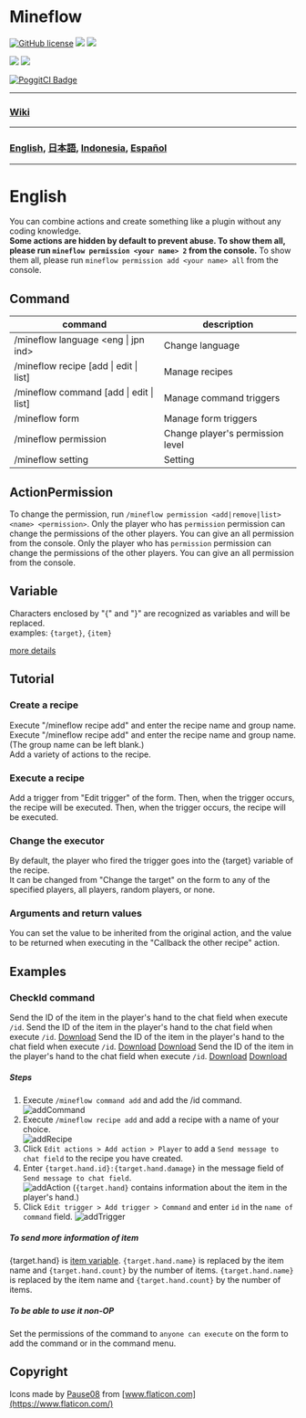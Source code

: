 # Mineflow

[![GitHub license](https://img.shields.io/badge/license-UIUC/NCSA-blue.svg)](https://github.com/aieuo/Mineflow/blob/master/LICENSE) [![](https://poggit.pmmp.io/shield.state/Mineflow)](https://poggit.pmmp.io/p/Mineflow) [![](https://poggit.pmmp.io/shield.api/Mineflow)](https://poggit.pmmp.io/p/Mineflow)

[![](https://poggit.pmmp.io/shield.dl/Mineflow)](https://poggit.pmmp.io/p/Mineflow) [![](https://poggit.pmmp.io/shield.dl.total/Mineflow)](https://poggit.pmmp.io/p/Mineflow)

[![PoggitCI Badge](https://poggit.pmmp.io/ci.badge/aieuo/Mineflow/Mineflow)](https://poggit.pmmp.io/ci/aieuo/Mineflow/Mineflow)

---

### [Wiki](https://Mineflow.github.io/docs)

---

### [English](/README.md), [日本語](/.github/readme/jpn.md), [Indonesia](/.github/readme/ind.md), [Español](/.github/readme/spa.md)

---

# English

You can combine actions and create something like a plugin without any coding knowledge.  
**Some actions are hidden by default to prevent abuse. To show them all, please run `mineflow permission <your name> 2` from the console.** To show them all, please run `mineflow permission add <your name> all` from the console.</strong>

## Command

| command                                         | description                      |
| ----------------------------------------------- | -------------------------------- |
| /mineflow language <eng &#124; jpn ind>         | Change language                  |
| /mineflow recipe [add &#124; edit &#124; list]  | Manage recipes                   |
| /mineflow command [add &#124; edit &#124; list] | Manage command triggers          |
| /mineflow form                                  | Manage form triggers             |
| /mineflow permission <name> <level>             | Change player's permission level |
| /mineflow setting                               | Setting                          |

## ActionPermission

To change the permission, run `/mineflow permission <add|remove|list> <name> <permission>`. Only the player who has `permission` permission can change the permissions of the other players. You can give an all permission from the console. Only the player who has `permission` permission can change the permissions of the other players. You can give an all permission from the console.

## Variable

Characters enclosed by "{" and "}" are recognized as variables and will be replaced.  
examples: `{target}`, `{item}`

[more details](https://mineflow.github.io/docs/eng/#/variable/about)

## Tutorial

### Create a recipe

Execute "/mineflow recipe add" and enter the recipe name and group name. Execute "/mineflow recipe add" and enter the recipe name and group name. (The group name can be left blank.)    
Add a variety of actions to the recipe.

### Execute a recipe

Add a trigger from "Edit trigger" of the form. Then, when the trigger occurs, the recipe will be executed. Then, when the trigger occurs, the recipe will be executed.

### Change the executor

By default, the player who fired the trigger goes into the {target} variable of the recipe.  
It can be changed from "Change the target" on the form to any of the specified players, all players, random players, or none.

### Arguments and return values

You can set the value to be inherited from the original action, and the value to be returned when executing in the "Callback the other recipe" action.

## Examples

### CheckId command

Send the ID of the item in the player's hand to the chat field when execute `/id`. Send the ID of the item in the player's hand to the chat field when execute `/id`. [Download](https://github.com/aieuo/MineflowExamples/blob/master/checkId.json) Send the ID of the item in the player's hand to the chat field when execute `/id`. [Download](https://github.com/aieuo/MineflowExamples/blob/master/checkId.json) [Download](https://github.com/aieuo/MineflowExamples/blob/master/checkId.json) Send the ID of the item in the player's hand to the chat field when execute `/id`. [Download](https://github.com/aieuo/MineflowExamples/blob/master/checkId.json) [Download](https://github.com/aieuo/MineflowExamples/blob/master/checkId.json)

##### Steps

1. Execute `/mineflow command add` and add the /id command.  
   ![addCommand](https://github.com/aieuo/images/blob/master/mineflow/eng/CheckId_1.png?raw=true)
2. Execute `/mineflow recipe add` and add a recipe with a name of your choice.  
   ![addRecipe](https://github.com/aieuo/images/blob/master/mineflow/eng/CheckId_2.png?raw=true)
3. Click `Edit actions > Add action > Player` to add a `Send message to chat field` to the recipe you have created.
4. Enter `{target.hand.id}:{target.hand.damage}` in the message field of `Send message to chat field`.  
   ![addAction](https://github.com/aieuo/images/blob/master/mineflow/eng/CheckId_3.png?raw=true) (`{target.hand}` contains information about the item in the player's hand.)
5. Click `Edit trigger > Add trigger > Command` and enter `id` in the `name of command` field. ![addTrigger](https://github.com/aieuo/images/blob/master/mineflow/eng/CheckId_4.png?raw=true)

##### To send more information of item

{target.hand} is [item variable](https://github.com/aieuo/Mineflow/wiki/Variable#item). `{target.hand.name}` is replaced by the item name and `{target.hand.count}` by the number of items. `{target.hand.name}` is replaced by the item name and `{target.hand.count}` by the number of items.

##### To be able to use it non-OP

Set the permissions of the command to `anyone can execute` on the form to add the command or in the command menu.

## Copyright

Icons made by [Pause08](https://www.flaticon.com/authors/pause08) from [www.flaticon.com](https://www.flaticon.com/)
